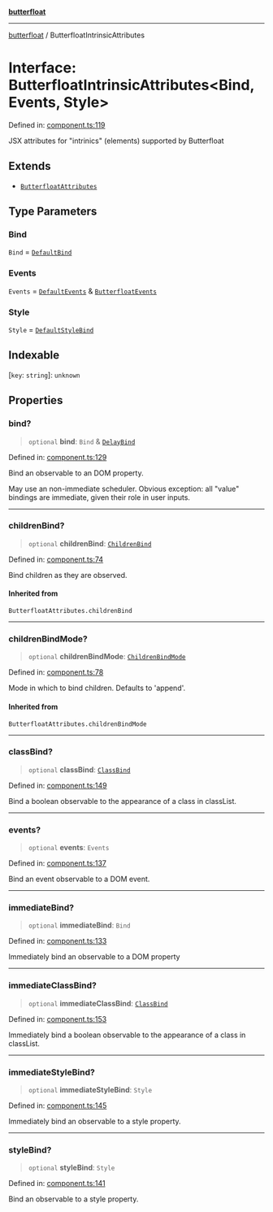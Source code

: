[**butterfloat**](../README.md)

***

[butterfloat](../globals.md) / ButterfloatIntrinsicAttributes

# Interface: ButterfloatIntrinsicAttributes\<Bind, Events, Style\>

Defined in: [component.ts:119](https://github.com/WorldMaker/butterfloat/blob/f0f5f6205e72911354af687f4fb1c543d3ebd586/component.ts#L119)

JSX attributes for "intrinics" (elements) supported by Butterfloat

## Extends

- [`ButterfloatAttributes`](../type-aliases/ButterfloatAttributes.md)

## Type Parameters

### Bind

`Bind` = [`DefaultBind`](../type-aliases/DefaultBind.md)

### Events

`Events` = [`DefaultEvents`](../type-aliases/DefaultEvents.md) & [`ButterfloatEvents`](ButterfloatEvents.md)

### Style

`Style` = [`DefaultStyleBind`](../type-aliases/DefaultStyleBind.md)

## Indexable

\[`key`: `string`\]: `unknown`

## Properties

### bind?

> `optional` **bind**: `Bind` & [`DelayBind`](DelayBind.md)

Defined in: [component.ts:129](https://github.com/WorldMaker/butterfloat/blob/f0f5f6205e72911354af687f4fb1c543d3ebd586/component.ts#L129)

Bind an observable to an DOM property.

May use an non-immediate scheduler. Obvious exception: all "value" bindings are immediate, given their role in user inputs.

***

### childrenBind?

> `optional` **childrenBind**: [`ChildrenBind`](../type-aliases/ChildrenBind.md)

Defined in: [component.ts:74](https://github.com/WorldMaker/butterfloat/blob/f0f5f6205e72911354af687f4fb1c543d3ebd586/component.ts#L74)

Bind children as they are observed.

#### Inherited from

`ButterfloatAttributes.childrenBind`

***

### childrenBindMode?

> `optional` **childrenBindMode**: [`ChildrenBindMode`](../type-aliases/ChildrenBindMode.md)

Defined in: [component.ts:78](https://github.com/WorldMaker/butterfloat/blob/f0f5f6205e72911354af687f4fb1c543d3ebd586/component.ts#L78)

Mode in which to bind children. Defaults to 'append'.

#### Inherited from

`ButterfloatAttributes.childrenBindMode`

***

### classBind?

> `optional` **classBind**: [`ClassBind`](../type-aliases/ClassBind.md)

Defined in: [component.ts:149](https://github.com/WorldMaker/butterfloat/blob/f0f5f6205e72911354af687f4fb1c543d3ebd586/component.ts#L149)

Bind a boolean observable to the appearance of a class in classList.

***

### events?

> `optional` **events**: `Events`

Defined in: [component.ts:137](https://github.com/WorldMaker/butterfloat/blob/f0f5f6205e72911354af687f4fb1c543d3ebd586/component.ts#L137)

Bind an event observable to a DOM event.

***

### immediateBind?

> `optional` **immediateBind**: `Bind`

Defined in: [component.ts:133](https://github.com/WorldMaker/butterfloat/blob/f0f5f6205e72911354af687f4fb1c543d3ebd586/component.ts#L133)

Immediately bind an observable to a DOM property

***

### immediateClassBind?

> `optional` **immediateClassBind**: [`ClassBind`](../type-aliases/ClassBind.md)

Defined in: [component.ts:153](https://github.com/WorldMaker/butterfloat/blob/f0f5f6205e72911354af687f4fb1c543d3ebd586/component.ts#L153)

Immediately bind a boolean observable to the appearance of a class in classList.

***

### immediateStyleBind?

> `optional` **immediateStyleBind**: `Style`

Defined in: [component.ts:145](https://github.com/WorldMaker/butterfloat/blob/f0f5f6205e72911354af687f4fb1c543d3ebd586/component.ts#L145)

Immediately bind an observable to a style property.

***

### styleBind?

> `optional` **styleBind**: `Style`

Defined in: [component.ts:141](https://github.com/WorldMaker/butterfloat/blob/f0f5f6205e72911354af687f4fb1c543d3ebd586/component.ts#L141)

Bind an observable to a style property.

